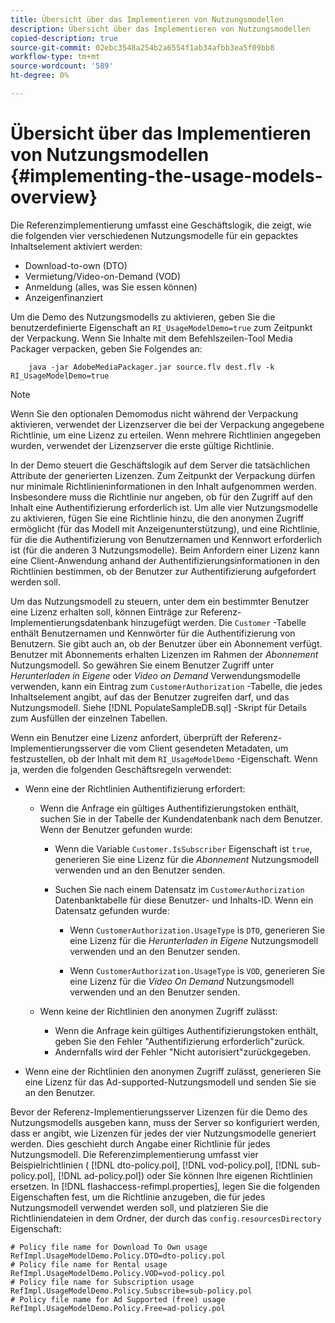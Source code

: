 ```yaml
---
title: Übersicht über das Implementieren von Nutzungsmodellen
description: Übersicht über das Implementieren von Nutzungsmodellen
copied-description: true
source-git-commit: 02ebc3548a254b2a6554f1ab34afbb3ea5f09bb8
workflow-type: tm+mt
source-wordcount: '589'
ht-degree: 0%

---
```


# Übersicht über das Implementieren von Nutzungsmodellen {#implementing-the-usage-models-overview}

Die Referenzimplementierung umfasst eine Geschäftslogik, die zeigt, wie die folgenden vier verschiedenen Nutzungsmodelle für ein gepacktes Inhaltselement aktiviert werden:

* Download-to-own (DTO)
* Vermietung/Video-on-Demand (VOD)
* Anmeldung (alles, was Sie essen können)
* Anzeigenfinanziert

Um die Demo des Nutzungsmodells zu aktivieren, geben Sie die benutzerdefinierte Eigenschaft an `RI_UsageModelDemo=true` zum Zeitpunkt der Verpackung. Wenn Sie Inhalte mit dem Befehlszeilen-Tool Media Packager verpacken, geben Sie Folgendes an:

```
    java -jar AdobeMediaPackager.jar source.flv dest.flv -k RI_UsageModelDemo=true
```

>[!NOTE]
>
>Wenn Sie den optionalen Demomodus nicht während der Verpackung aktivieren, verwendet der Lizenzserver die bei der Verpackung angegebene Richtlinie, um eine Lizenz zu erteilen. Wenn mehrere Richtlinien angegeben wurden, verwendet der Lizenzserver die erste gültige Richtlinie.

In der Demo steuert die Geschäftslogik auf dem Server die tatsächlichen Attribute der generierten Lizenzen. Zum Zeitpunkt der Verpackung dürfen nur minimale Richtlinieninformationen in den Inhalt aufgenommen werden. Insbesondere muss die Richtlinie nur angeben, ob für den Zugriff auf den Inhalt eine Authentifizierung erforderlich ist. Um alle vier Nutzungsmodelle zu aktivieren, fügen Sie eine Richtlinie hinzu, die den anonymen Zugriff ermöglicht (für das Modell mit Anzeigenunterstützung), und eine Richtlinie, für die die Authentifizierung von Benutzernamen und Kennwort erforderlich ist (für die anderen 3 Nutzungsmodelle). Beim Anfordern einer Lizenz kann eine Client-Anwendung anhand der Authentifizierungsinformationen in den Richtlinien bestimmen, ob der Benutzer zur Authentifizierung aufgefordert werden soll.

Um das Nutzungsmodell zu steuern, unter dem ein bestimmter Benutzer eine Lizenz erhalten soll, können Einträge zur Referenz-Implementierungsdatenbank hinzugefügt werden. Die `Customer` -Tabelle enthält Benutzernamen und Kennwörter für die Authentifizierung von Benutzern. Sie gibt auch an, ob der Benutzer über ein Abonnement verfügt. Benutzer mit Abonnements erhalten Lizenzen im Rahmen der *Abonnement* Nutzungsmodell. So gewähren Sie einem Benutzer Zugriff unter *Herunterladen in Eigene* oder *Video on Demand* Verwendungsmodelle verwenden, kann ein Eintrag zum `CustomerAuthorization` -Tabelle, die jedes Inhaltselement angibt, auf das der Benutzer zugreifen darf, und das Nutzungsmodell. Siehe [!DNL PopulateSampleDB.sql] -Skript für Details zum Ausfüllen der einzelnen Tabellen.

Wenn ein Benutzer eine Lizenz anfordert, überprüft der Referenz-Implementierungsserver die vom Client gesendeten Metadaten, um festzustellen, ob der Inhalt mit dem `RI_UsageModelDemo` -Eigenschaft. Wenn ja, werden die folgenden Geschäftsregeln verwendet:

* Wenn eine der Richtlinien Authentifizierung erfordert:

   * Wenn die Anfrage ein gültiges Authentifizierungstoken enthält, suchen Sie in der Tabelle der Kundendatenbank nach dem Benutzer. Wenn der Benutzer gefunden wurde:

      * Wenn die Variable `Customer.IsSubscriber` Eigenschaft ist `true`, generieren Sie eine Lizenz für die *Abonnement* Nutzungsmodell verwenden und an den Benutzer senden.

      * Suchen Sie nach einem Datensatz im `CustomerAuthorization` Datenbanktabelle für diese Benutzer- und Inhalts-ID. Wenn ein Datensatz gefunden wurde:

         * Wenn `CustomerAuthorization.UsageType` is `DTO`, generieren Sie eine Lizenz für die *Herunterladen in Eigene* Nutzungsmodell verwenden und an den Benutzer senden.

         * Wenn `CustomerAuthorization.UsageType` is `VOD`, generieren Sie eine Lizenz für die *Video On Demand* Nutzungsmodell verwenden und an den Benutzer senden.

   * Wenn keine der Richtlinien den anonymen Zugriff zulässt:

      * Wenn die Anfrage kein gültiges Authentifizierungstoken enthält, geben Sie den Fehler &quot;Authentifizierung erforderlich&quot;zurück.
      * Andernfalls wird der Fehler &quot;Nicht autorisiert&quot;zurückgegeben.

* Wenn eine der Richtlinien den anonymen Zugriff zulässt, generieren Sie eine Lizenz für das Ad-supported-Nutzungsmodell und senden Sie sie an den Benutzer.

Bevor der Referenz-Implementierungsserver Lizenzen für die Demo des Nutzungsmodells ausgeben kann, muss der Server so konfiguriert werden, dass er angibt, wie Lizenzen für jedes der vier Nutzungsmodelle generiert werden. Dies geschieht durch Angabe einer Richtlinie für jedes Nutzungsmodell. Die Referenzimplementierung umfasst vier Beispielrichtlinien ( [!DNL dto-policy.pol], [!DNL vod-policy.pol], [!DNL sub-policy.pol], [!DNL ad-policy.pol]) oder Sie können Ihre eigenen Richtlinien ersetzen. In [!DNL flashaccess-refimpl.properties], legen Sie die folgenden Eigenschaften fest, um die Richtlinie anzugeben, die für jedes Nutzungsmodell verwendet werden soll, und platzieren Sie die Richtliniendateien in dem Ordner, der durch das `config.resourcesDirectory` Eigenschaft:

```
# Policy file name for Download To Own usage  
RefImpl.UsageModelDemo.Policy.DTO=dto-policy.pol  
# Policy file name for Rental usage  
RefImpl.UsageModelDemo.Policy.VOD=vod-policy.pol  
# Policy file name for Subscription usage  
RefImpl.UsageModelDemo.Policy.Subscribe=sub-policy.pol  
# Policy file name for Ad Supported (free) usage  
RefImpl.UsageModelDemo.Policy.Free=ad-policy.pol
```
